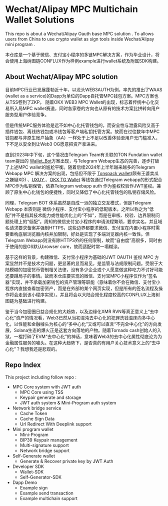 # Wechat/Alipay MPC Multichain Wallet Solutions 

This repo is about a Wechat/Alipay Oauth base MPC solution . To allows users from China to use crypto wallet as sign tools inside Wechat/Alipay mini program . 

本仓库是一个基于微信、支付宝小程序的多链MPC解决方案，作为毕业设计，将会使用上海树图链CONFLUX作为样例example进行wallet系统及附属SDK构建。



## About Wechat/Alipay MPC solution

目前MPC行业已发展蓬勃近十年，以龙头WEB3AUTH为例，率先的推出了WAAS (wallet as a service)的Dapp为单位的Dapp自托管MPC钱包方案。MPC方案也从TSS卷到了ZKP。 随着OKX WEB3 MPC Wallet的出现，标志着传统中心化交易所入局MPC wallet赛道，同时各家卷的方向也从原有的技术方案比拼转向用户服务型用户体验竞争。

但是传统MPC服务体验是远不如中心化托管钱包的，而安全性与泄露风险又高于插件钱包、离线热钱包或冷钱包等客户端私钥托管方案。故而在过往数年中MPC钱包都与非原生账户抽象（AA）一样处于上不足以改善体验至用户无门槛准入，下不足以安全到让Web3 OG愿意把资产拿进来。

直到2023年中下旬，这个情况由Telegram Team有关联的TON Fundation wallet team提出的 [Wallet_Bot](https://t.me/wallet)方案出现，与Telegram Webapp生态的完善，逐步打破了上述MPC wallet的尴尬平衡。随着后续2024年上半年越来越多的Telegram Webapp MPC 解决方案的出现，包括但不限于 [Tonspack wallet](http://t.me/tonspack_bot/app)(颇有王婆卖瓜之嫌疑XD) 、[UXUY ](https://t.me/UXUYbot)、[OKX TG Wallet](https://t.me/OKX_WALLET_BOT) 等钱包通过Telegram webapp的形式配合MPC作为私钥保管，依靠Telegram webapp auth 作为鉴权校验作JWT鉴权。兼顾了原生中心化钱包的便捷性，同时又降低了中心化托管钱包的私钥存储风险。

同理，Telegram BOT 体系虽然是自成一派的独立交互模式，但是Telegram Webapp 本质则是 微信小程序、支付宝小程序的低配版本，之所以称之为“低配”并不是指其技术能力或性能优化上的“不如”，而是在审核、校验、边界限制问题处理上的“低配”。周知的微信支付宝小程序的申请流程繁琐，要求实名，并且域名请求要求备案并强制HTTPS，这些边界都要求微信、支付宝在内置小程序时需要重构底层浏览器内核并加限制，好处是实现了多端浏览器内核一致性。但Telegram Webapp则没有除HTTPS外的任何限制，故而“自由度”高很多，同时由于使用的是OS默认browser core，故而适配时常一塌糊涂。

基于这样的背景，构建微信、支付宝小程序为基础的JWT OAUTH 鉴权 MPC 方案显然并不是技术力问题，更显著的显而易见，是监管与法规限制问题。受限于大陆模糊的加密货币管制相关法律，没有多少企业或个人愿意做这种吃力不讨好可能还要蹲局子的事情。故而本仓库要实现的微信、支付宝MPC小程序仅作为“签名器”实现，并不承载加密钱包的资产管理等职能（意味着你不会在微信、支付宝小程序内直接查看加密资产，而是在外部的某个网页实现，但是所有的签名流程及操作将会走到该小程序实现）。并且将会以大陆合规化程度较高的CONFLUX上海树图链为基础进行构建。

鉴于当今加密圈日益合规化的大趋势，以及边缘化XMR RVN等真正意义上“去中心化”资产的情况看，Web3已然从当初混沌去中心化的犯罪洗钱温床向多中心化，以性能和金融噱头为核心的“多中心化”又或可以直言“不完全中心化”的方向发展，Solana生态的爆火正是这套方向落地的产物。随着Tornado cash创始人的入狱，一棍打碎了EVM“去中心化”的神话，意味着Web3的去中心化属性彻底沦为为金融属性服务的噱头。在这种大趋势下，是否真的有用户关心技术意义上的“去中心化”？我想我还是悲观的。



## Repo Index

This project including follow repo : 

- MPC Core system with JWT auth 
  - MPC Core using TSS
  - Keypair generate and storage
  -  JWT auth system & Mini-Program auth system
- Network bridge service
  - Cache Token
  - Cache Sign Data
  - Url Redirect With Deeplink support
- Mini program wallet
  - Mini-Program
  - BIP39 Keypair management 
  - Multi-signature support
  - Network bridge support
- Self-Generate wallet
  - Generate & Recover private key by JWT Auth
- Developer SDK
  - Wallet-SDK
  - Self-Generator-SDK
- Dapp Demo
  - Example sign
  - Example send transaction
  - Example multichain support 

